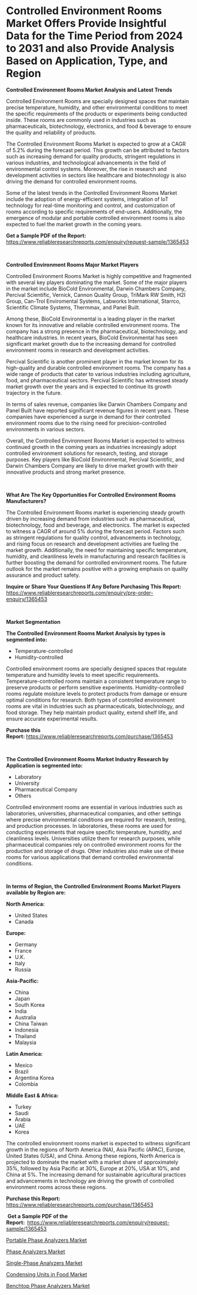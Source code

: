 <p><h1>Controlled Environment Rooms Market Offers Provide Insightful Data for the Time Period from 2024 to 2031 and also Provide Analysis Based on Application, Type, and Region</h1></p><p><strong>Controlled Environment Rooms Market Analysis and Latest Trends</strong></p>
<p><p>Controlled Environment Rooms are specially designed spaces that maintain precise temperature, humidity, and other environmental conditions to meet the specific requirements of the products or experiments being conducted inside. These rooms are commonly used in industries such as pharmaceuticals, biotechnology, electronics, and food & beverage to ensure the quality and reliability of products.</p><p>The Controlled Environment Rooms Market is expected to grow at a CAGR of 5.2% during the forecast period. This growth can be attributed to factors such as increasing demand for quality products, stringent regulations in various industries, and technological advancements in the field of environmental control systems. Moreover, the rise in research and development activities in sectors like healthcare and biotechnology is also driving the demand for controlled environment rooms.</p><p>Some of the latest trends in the Controlled Environment Rooms Market include the adoption of energy-efficient systems, integration of IoT technology for real-time monitoring and control, and customization of rooms according to specific requirements of end-users. Additionally, the emergence of modular and portable controlled environment rooms is also expected to fuel the market growth in the coming years.</p></p>
<p><strong>Get a Sample PDF of the Report:&nbsp;</strong> <a href="https://www.reliableresearchreports.com/enquiry/request-sample/1365453">https://www.reliableresearchreports.com/enquiry/request-sample/1365453</a></p>
<p>&nbsp;</p>
<p><strong>Controlled Environment Rooms Major Market Players</strong></p>
<p><p>Controlled Environment Rooms Market is highly competitive and fragmented with several key players dominating the market. Some of the major players in the market include BioCold Environmental, Darwin Chambers Company, Percival Scientific, Vernick, Cannon Quality Group, TriMark RW Smith, H2I Group, Can-Trol Enviromental Systems, Labworks International, Starrco, Scientific Climate Systems, Thermmax, and Panel Built.</p><p>Among these, BioCold Environmental is a leading player in the market known for its innovative and reliable controlled environment rooms. The company has a strong presence in the pharmaceutical, biotechnology, and healthcare industries. In recent years, BioCold Environmental has seen significant market growth due to the increasing demand for controlled environment rooms in research and development activities.</p><p>Percival Scientific is another prominent player in the market known for its high-quality and durable controlled environment rooms. The company has a wide range of products that cater to various industries including agriculture, food, and pharmaceutical sectors. Percival Scientific has witnessed steady market growth over the years and is expected to continue its growth trajectory in the future.</p><p>In terms of sales revenue, companies like Darwin Chambers Company and Panel Built have reported significant revenue figures in recent years. These companies have experienced a surge in demand for their controlled environment rooms due to the rising need for precision-controlled environments in various sectors.</p><p>Overall, the Controlled Environment Rooms Market is expected to witness continued growth in the coming years as industries increasingly adopt controlled environment solutions for research, testing, and storage purposes. Key players like BioCold Environmental, Percival Scientific, and Darwin Chambers Company are likely to drive market growth with their innovative products and strong market presence.</p></p>
<p>&nbsp;</p>
<p><strong>What Are The Key Opportunities For Controlled Environment Rooms Manufacturers?</strong></p>
<p><p>The Controlled Environment Rooms market is experiencing steady growth driven by increasing demand from industries such as pharmaceutical, biotechnology, food and beverage, and electronics. The market is expected to witness a CAGR of around 5% during the forecast period. Factors such as stringent regulations for quality control, advancements in technology, and rising focus on research and development activities are fueling the market growth. Additionally, the need for maintaining specific temperature, humidity, and cleanliness levels in manufacturing and research facilities is further boosting the demand for controlled environment rooms. The future outlook for the market remains positive with a growing emphasis on quality assurance and product safety.</p></p>
<p><strong>Inquire or Share Your Questions If Any Before Purchasing This Report:</strong> <a href="https://www.reliableresearchreports.com/enquiry/pre-order-enquiry/1365453">https://www.reliableresearchreports.com/enquiry/pre-order-enquiry/1365453</a></p>
<p>&nbsp;</p>
<p><strong>Market Segmentation</strong></p>
<p><strong>The Controlled Environment Rooms Market Analysis by types is segmented into:</strong></p>
<p><ul><li>Temperature-controlled</li><li>Humidity-controlled</li></ul></p>
<p><p>Controlled environment rooms are specially designed spaces that regulate temperature and humidity levels to meet specific requirements. Temperature-controlled rooms maintain a consistent temperature range to preserve products or perform sensitive experiments. Humidity-controlled rooms regulate moisture levels to protect products from damage or ensure optimal conditions for research. Both types of controlled environment rooms are vital in industries such as pharmaceuticals, biotechnology, and food storage. They help maintain product quality, extend shelf life, and ensure accurate experimental results.</p></p>
<p><strong>Purchase this Report:&nbsp;</strong><a href="https://www.reliableresearchreports.com/purchase/1365453">https://www.reliableresearchreports.com/purchase/1365453</a></p>
<p>&nbsp;</p>
<p><strong>The Controlled Environment Rooms Market Industry Research by Application is segmented into:</strong></p>
<p><ul><li>Laboratory</li><li>University</li><li>Pharmaceutical Company</li><li>Others</li></ul></p>
<p><p>Controlled environment rooms are essential in various industries such as laboratories, universities, pharmaceutical companies, and other settings where precise environmental conditions are required for research, testing, and production processes. In laboratories, these rooms are used for conducting experiments that require specific temperature, humidity, and cleanliness levels. Universities utilize them for research purposes, while pharmaceutical companies rely on controlled environment rooms for the production and storage of drugs. Other industries also make use of these rooms for various applications that demand controlled environmental conditions.</p></p>
<p>&nbsp;</p>
<p><strong>In terms of Region, the Controlled Environment Rooms Market Players available by Region are:</strong></p>
<p>
    <p> <strong> North America: </strong>
        <ul>
            <li>United States</li>
            <li>Canada</li>
        </ul>
        </p> 
    <p> <strong> Europe: </strong>
        <ul>
            <li>Germany</li>
            <li>France</li>
            <li>U.K.</li>
            <li>Italy</li>
            <li>Russia</li>
        </ul>
        </p> 
    <p> <strong> Asia-Pacific: </strong>
        <ul>
            <li>China</li>
            <li>Japan</li>
            <li>South Korea</li>
            <li>India</li>
            <li>Australia</li>
            <li>China Taiwan</li>
            <li>Indonesia</li>
            <li>Thailand</li>
            <li>Malaysia</li>
        </ul>
        </p> 
    <p> <strong> Latin America: </strong>
        <ul>
            <li>Mexico</li>
            <li>Brazil</li>
            <li>Argentina Korea</li>
            <li>Colombia</li>
        </ul>
        </p> 
    <p> <strong> Middle East & Africa: </strong>
        <ul>
            <li>Turkey</li>
            <li>Saudi</li>
            <li>Arabia</li>
            <li>UAE</li>
            <li>Korea</li>
        </ul>
    </p>
    </p>
<p><p>The controlled environment rooms market is expected to witness significant growth in the regions of North America (NA), Asia Pacific (APAC), Europe, United States (USA), and China. Among these regions, North America is projected to dominate the market with a market share of approximately 35%, followed by Asia Pacific at 30%, Europe at 20%, USA at 10%, and China at 5%. The increasing demand for sustainable agricultural practices and advancements in technology are driving the growth of controlled environment rooms across these regions.</p></p>
<p><strong>Purchase this Report: </strong><a href="https://www.reliableresearchreports.com/purchase/1365453">https://www.reliableresearchreports.com/purchase/1365453</a></p>
<p>&nbsp;<strong>Get a Sample PDF of the Report:&nbsp;&nbsp;</strong><a href="https://www.reliableresearchreports.com/enquiry/request-sample/1365453">https://www.reliableresearchreports.com/enquiry/request-sample/1365453</a></p>
<p><strong></strong></p>
<p><p><a href="https://medium.com/@andreametcalfe66/portable-phase-analyzers-market-size-and-market-trends-complete-industry-overview-2024-to-2031-87fe610dfa1f">Portable Phase Analyzers Market</a></p><p><a href="https://medium.com/@andreametcalfe66/phase-analyzers-market-furnishes-information-on-market-share-market-trends-and-market-growth-ca071ce44be8">Phase Analyzers Market</a></p><p><a href="https://medium.com/@andreametcalfe66/single-phase-analyzers-market-exploring-market-share-market-trends-and-future-growth-f31e24e14f48">Single-Phase Analyzers Market</a></p><p><a href="https://medium.com/@andreametcalfe66/condensing-units-in-food-market-size-reveals-the-best-marketing-channels-in-global-industry-6a12aff8f21a">Condensing Units in Food Market</a></p><p><a href="https://medium.com/@andreametcalfe66/benchtop-phase-analyzers-market-size-market-outlook-and-market-forecast-2024-to-2031-42cf46291df3">Benchtop Phase Analyzers Market</a></p></p>
